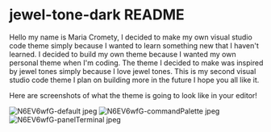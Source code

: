 # jewel-tone-dark README

Hello my name is Maria Cromety, I decided to make my own visual studio code theme simply because I wanted to learn something new that I haven't learned. I decided to build my own theme because I wanted my own personal theme when I'm coding. The theme I decided to make was inspired by jewel tones simply because I love jewel tones. This is my second visual studio code theme I plan on building more in the future I hope you all like it.

Here are screenshots of what the theme is going to look like in your editor!

![N6EV6wfG-default jpeg](https://user-images.githubusercontent.com/112197120/194678715-ecc20cbe-2915-4280-a6a2-85f15ae28ee6.png)
![N6EV6wfG-commandPalette jpeg](https://user-images.githubusercontent.com/112197120/194681351-5205ff7c-8910-42b3-b7b0-1e2c4beba0d8.png)
![N6EV6wfG-panelTerminal jpeg](https://user-images.githubusercontent.com/112197120/194675491-ca1efe35-3993-4392-8f77-567d9d87ed38.png)
